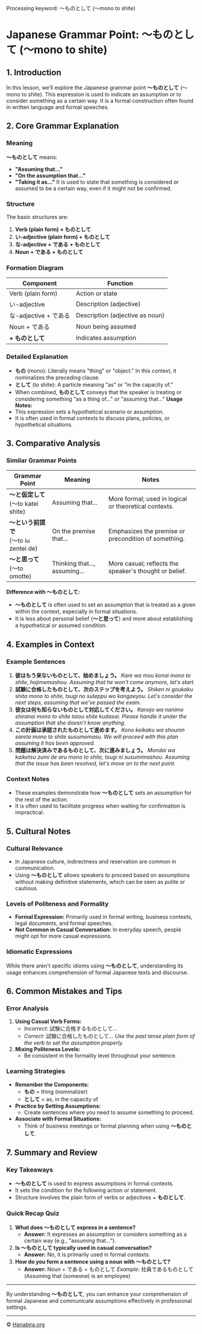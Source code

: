 Processing keyword: ～ものとして (～mono to shite)
# Japanese Grammar Point: ～ものとして (～mono to shite)

## 1. Introduction
In this lesson, we'll explore the Japanese grammar point **～ものとして** (～mono to shite). This expression is used to indicate an assumption or to consider something as a certain way. It is a formal construction often found in written language and formal speeches.
## 2. Core Grammar Explanation
### Meaning
**～ものとして** means:
- **"Assuming that..."**
- **"On the assumption that..."**
- **"Taking it as..."**
It is used to state that something is considered or assumed to be a certain way, even if it might not be confirmed.
### Structure
The basic structures are:
1. **Verb (plain form) + ものとして**
2. **い-adjective (plain form) + ものとして**
3. **な-adjective + である + ものとして**
4. **Noun + である + ものとして**
### Formation Diagram
| Component           | Function                       |
| ------------------- | ------------------------------ |
| Verb (plain form)   | Action or state                |
| い-adjective         | Description (adjective)        |
| な-adjective + である | Description (adjective as noun) |
| Noun + である       | Noun being assumed             |
| **+ ものとして**       | Indicates assumption           |
### Detailed Explanation
- **もの** (mono): Literally means "thing" or "object." In this context, it nominalizes the preceding clause.
- **として** (to shite): A particle meaning "as" or "in the capacity of."
- When combined, **ものとして** conveys that the speaker is treating or considering something "as a thing of..." or "assuming that..."
**Usage Notes:**
- This expression sets a hypothetical scenario or assumption.
- It is often used in formal contexts to discuss plans, policies, or hypothetical situations.
## 3. Comparative Analysis
### Similar Grammar Points
| Grammar Point            | Meaning                      | Notes                                                    |
| ------------------------ | ---------------------------- | -------------------------------------------------------- |
| **～と仮定して**<br>(～to katei shite)  | Assuming that...             | More formal; used in logical or theoretical contexts.    |
| **～という前提で**<br>(～to iu zentei de) | On the premise that...       | Emphasizes the premise or precondition of something.     |
| **～と思って**<br>(～to omotte)        | Thinking that..., assuming... | More casual; reflects the speaker's thought or belief.   |
**Difference with ～ものとして:**
- **～ものとして** is often used to set an assumption that is treated as a given within the context, especially in formal situations.
- It is less about personal belief (**～と思って**) and more about establishing a hypothetical or assumed condition.
## 4. Examples in Context
### Example Sentences
1. **彼はもう来ないものとして、始めましょう。**
   *Kare wa mou konai mono to shite, hajimemashou.*
   *Assuming that he won't come anymore, let's start.*
2. **試験に合格したものとして、次のステップを考えよう。**
   *Shiken ni goukaku shita mono to shite, tsugi no suteppu wo kangaeyou.*
   *Let's consider the next steps, assuming that we've passed the exam.*
3. **彼女は何も知らないものとして対応してください。**
   *Kanojo wa nanimo shiranai mono to shite taiou shite kudasai.*
   *Please handle it under the assumption that she doesn't know anything.*
4. **この計画は承認されたものとして進めます。**
   *Kono keikaku wa shounin sareta mono to shite susumemasu.*
   *We will proceed with this plan assuming it has been approved.*
5. **問題は解決済みであるものとして、次に進みましょう。**
   *Mondai wa kaiketsu zumi de aru mono to shite, tsugi ni susumimashou.*
   *Assuming that the issue has been resolved, let's move on to the next point.*
### Context Notes
- These examples demonstrate how **～ものとして** sets an assumption for the rest of the action.
- It is often used to facilitate progress when waiting for confirmation is impractical.
## 5. Cultural Notes
### Cultural Relevance
- In Japanese culture, indirectness and reservation are common in communication.
- Using **～ものとして** allows speakers to proceed based on assumptions without making definitive statements, which can be seen as polite or cautious.
### Levels of Politeness and Formality
- **Formal Expression:** Primarily used in formal writing, business contexts, legal documents, and formal speeches.
- **Not Common in Casual Conversation:** In everyday speech, people might opt for more casual expressions.
### Idiomatic Expressions
While there aren't specific idioms using **～ものとして**, understanding its usage enhances comprehension of formal Japanese texts and discourse.
## 6. Common Mistakes and Tips
### Error Analysis
1. **Using Casual Verb Forms:**
   - *Incorrect:* 試験に合格するものとして...
   - *Correct:* 試験に合格したものとして...
   *Use the past tense plain form of the verb to set the assumption properly.*
2. **Mixing Politeness Levels:**
   - Be consistent in the formality level throughout your sentence.
### Learning Strategies
- **Remember the Components:**
  - **もの** = thing (nominalizer)
  - **として** = as, in the capacity of
- **Practice by Setting Assumptions:**
  - Create sentences where you need to assume something to proceed.
- **Associate with Formal Situations:**
  - Think of business meetings or formal planning when using **～ものとして**.
## 7. Summary and Review
### Key Takeaways
- **～ものとして** is used to express assumptions in formal contexts.
- It sets the condition for the following action or statement.
- Structure involves the plain form of verbs or adjectives + **ものとして**.
### Quick Recap Quiz
1. **What does ～ものとして express in a sentence?**
   - **Answer:** It expresses an assumption or considers something as a certain way (e.g., "assuming that...").
2. **Is ～ものとして typically used in casual conversation?**
   - **Answer:** No, it is primarily used in formal contexts.
3. **How do you form a sentence using a noun with ～ものとして?**
   - **Answer:** Noun + である + ものとして
   *Example:* 社員であるものとして (Assuming that (someone) is an employee)

---
By understanding **～ものとして**, you can enhance your comprehension of formal Japanese and communicate assumptions effectively in professional settings.


---

© [Hanabira.org](https://hanabira.org)
